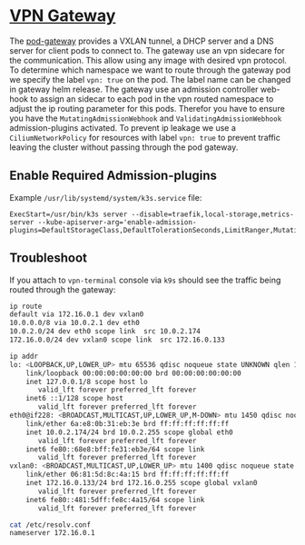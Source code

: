 # [VPN Gateway](https://github.com/angelnu/pod-gateway)

The [pod-gateway](https://github.com/angelnu/pod-gateway) provides a VXLAN tunnel, a DHCP server and a DNS server for client pods to connect to. The gateway use an vpn sidecare for the communication. This allow using any image with desired vpn protocol. To determine which namespace we want to route through the gateway pod we specify the label `vpn: true` on the pod. The label name can be changed in gateway helm release. The gateway use an admission controller web-hook to assign an sidecar to each pod in the vpn routed namespace to adjust the ip routing parameter for this pods. Therefor you have to ensure you have the `MutatingAdmissionWebhook` and `ValidatingAdmissionWebhook` admission-plugins activated. To prevent ip leakage we use a `CiliumNetworkPolicy` for resources with label `vpn: true` to prevent traffic leaving the cluster without passing through the pod gateway.

## Enable Required Admission-plugins

Example `/usr/lib/systemd/system/k3s.service` file:

```
ExecStart=/usr/bin/k3s server --disable=traefik,local-storage,metrics-server --kube-apiserver-arg='enable-admission-plugins=DefaultStorageClass,DefaultTolerationSeconds,LimitRanger,MutatingAdmissionWebhook,NamespaceLifecycle,NodeRestriction,PersistentVolumeClaimResize,Priority,ResourceQuota,ServiceAccount,TaintNodesByCondition,ValidatingAdmissionWebhook'
```

## Troubleshoot

If you attach to `vpn-terminal` console via `k9s` should see the traffic being routed through the gateway:

```bash
ip route
default via 172.16.0.1 dev vxlan0
10.0.0.0/8 via 10.0.2.1 dev eth0
10.0.2.0/24 dev eth0 scope link  src 10.0.2.174
172.16.0.0/24 dev vxlan0 scope link  src 172.16.0.133
```

```bash
ip addr
lo: <LOOPBACK,UP,LOWER_UP> mtu 65536 qdisc noqueue state UNKNOWN qlen 1000
    link/loopback 00:00:00:00:00:00 brd 00:00:00:00:00:00
    inet 127.0.0.1/8 scope host lo
       valid_lft forever preferred_lft forever
    inet6 ::1/128 scope host
       valid_lft forever preferred_lft forever
eth0@if228: <BROADCAST,MULTICAST,UP,LOWER_UP,M-DOWN> mtu 1450 qdisc noqueue state UP
    link/ether 6a:e8:0b:31:eb:3e brd ff:ff:ff:ff:ff:ff
    inet 10.0.2.174/24 brd 10.0.2.255 scope global eth0
       valid_lft forever preferred_lft forever
    inet6 fe80::68e8:bff:fe31:eb3e/64 scope link
       valid_lft forever preferred_lft forever
vxlan0: <BROADCAST,MULTICAST,UP,LOWER_UP> mtu 1400 qdisc noqueue state UNKNOWN qlen 1000
    link/ether 06:81:5d:8c:4a:15 brd ff:ff:ff:ff:ff:ff
    inet 172.16.0.133/24 brd 172.16.0.255 scope global vxlan0
       valid_lft forever preferred_lft forever
    inet6 fe80::481:5dff:fe8c:4a15/64 scope link
       valid_lft forever preferred_lft forever
```

```bash
cat /etc/resolv.conf
nameserver 172.16.0.1
```

